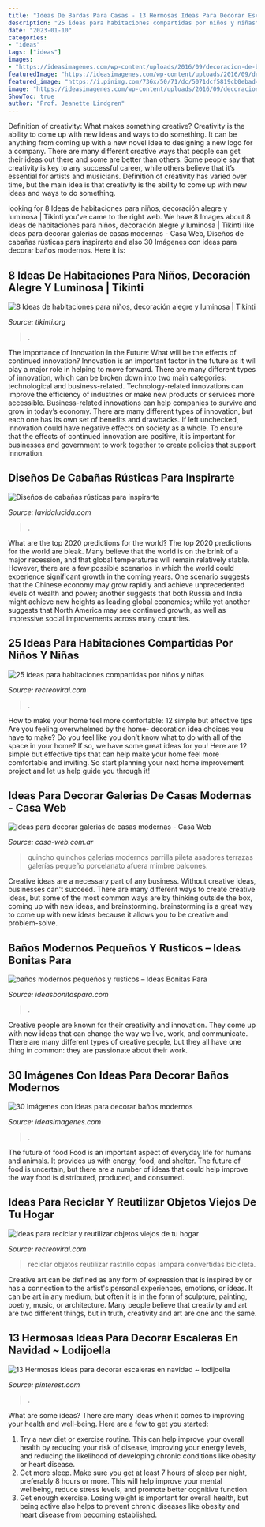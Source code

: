 ```yaml
---
title: "Ideas De Bardas Para Casas - 13 Hermosas Ideas Para Decorar Escaleras En Navidad ~ Lodijoella"
description: "25 ideas para habitaciones compartidas por niños y niñas"
date: "2023-01-10"
categories:
- "ideas"
tags: ["ideas"]
images:
- "https://ideasimagenes.com/wp-content/uploads/2016/09/decoracion-de-banos-para-ninos2.jpg"
featuredImage: "https://ideasimagenes.com/wp-content/uploads/2016/09/decoracion-de-banos-para-ninos2.jpg"
featured_image: "https://i.pinimg.com/736x/50/71/dc/5071dcf5819cb0ebad4e140a1021f651.jpg"
image: "https://ideasimagenes.com/wp-content/uploads/2016/09/decoracion-de-banos-para-ninos2.jpg"
ShowToc: true
author: "Prof. Jeanette Lindgren"
---
```



Definition of creativity: What makes something creative?
Creativity is the ability to come up with new ideas and ways to do something. It can be anything from coming up with a new novel idea to designing a new logo for a company. There are many different creative ways that people can get their ideas out there and some are better than others. Some people say that creativity is key to any successful career, while others believe that it’s essential for artists and musicians. Definition of creativity has varied over time, but the main idea is that creativity is the ability to come up with new ideas and ways to do something.

	

		
looking for 8 Ideas de habitaciones para niños, decoración alegre y luminosa | Tikinti you've came to the right web. We have 8 Images about 8 Ideas de habitaciones para niños, decoración alegre y luminosa | Tikinti like ideas para decorar galerias de casas modernas - Casa Web, Diseños de cabañas rústicas para inspirarte and also 30 Imágenes con ideas para decorar baños modernos. Here it is:
		
    
## 8 Ideas De Habitaciones Para Niños, Decoración Alegre Y Luminosa | Tikinti

<img loading=lazy src="http://tikinti.org/wp-content/uploads/2014/08/habitaciones-de-niños-tikinti-1-684x1024.jpg" onerror="this.onerror=null;this.src='https://tse4.mm.bing.net/th?id=OIP.w75_kvrwJxNDEcxQIXYe_wHaLF&amp;pid=15.1';" alt="8 Ideas de habitaciones para niños, decoración alegre y luminosa | Tikinti">

_Source: tikinti.org_

>. 

	

The Importance of Innovation in the Future: What will be the effects of continued innovation?
Innovation is an important factor in the future as it will play a major role in helping to move forward. There are many different types of innovation, which can be broken down into two main categories: technological and business-related. Technology-related innovations can improve the efficiency of industries or make new products or services more accessible. Business-related innovations can help companies to survive and grow in today’s economy. There are many different types of innovation, but each one has its own set of benefits and drawbacks. If left unchecked, innovation could have negative effects on society as a whole. To ensure that the effects of continued innovation are positive, it is important for businesses and government to work together to create policies that support innovation.

    
## Diseños De Cabañas Rústicas Para Inspirarte

<img loading=lazy src="https://www.lavidalucida.com/wp-content/uploads/2016/02/cabaña-rústica-con-sala-de-estar.jpg" onerror="this.onerror=null;this.src='https://tse1.mm.bing.net/th?id=OIP.3n0dCVU52aIi4pkOB6W3UQHaJ4&amp;pid=15.1';" alt="Diseños de cabañas rústicas para inspirarte">

_Source: lavidalucida.com_

>. 

	

What are the top 2020 predictions for the world?
The top 2020 predictions for the world are bleak. Many believe that the world is on the brink of a major recession, and that global temperatures will remain relatively stable. However, there are a few possible scenarios in which the world could experience significant growth in the coming years. One scenario suggests that the Chinese economy may grow rapidly and achieve unprecedented levels of wealth and power; another suggests that both Russia and India might achieve new heights as leading global economies; while yet another suggests that North America may see continued growth, as well as impressive social improvements across many countries.

    
## 25 Ideas Para Habitaciones Compartidas Por Niños Y Niñas

<img loading=lazy src="https://www.recreoviral.com/wp-content/uploads/2015/10/Creativas-habitaciones-compartidas-por-niños-y-niñas-20.jpg" onerror="this.onerror=null;this.src='https://tse4.mm.bing.net/th?id=OIP.-Ts-U_rcLPJoeXxO7y8MzAHaE8&amp;pid=15.1';" alt="25 ideas para habitaciones compartidas por niños y niñas">

_Source: recreoviral.com_

>. 

	

How to make your home feel more comfortable: 12 simple but effective tips
Are you feeling overwhelmed by the home- decoration idea choices you have to make? Do you feel like you don’t know what to do with all of the space in your home? If so, we have some great ideas for you! Here are 12 simple but effective tips that can help make your home feel more comfortable and inviting. So start planning your next home improvement project and let us help guide you through it!

    
## Ideas Para Decorar Galerias De Casas Modernas - Casa Web

<img loading=lazy src="https://casa-web.com.ar/wp-content/uploads/2020/07/ideas-para-decorar-galerias-de-casas-modernas.jpg" onerror="this.onerror=null;this.src='https://tse1.mm.bing.net/th?id=OIP.mnkjVZL4nj6okAaazEMMSwAAAA&amp;pid=15.1';" alt="ideas para decorar galerias de casas modernas - Casa Web">

_Source: casa-web.com.ar_

>quincho quinchos galerias modernos parrilla pileta asadores terrazas galerías pequeño porcelanato afuera mimbre balcones. 

	

Creative ideas are a necessary part of any business. Without creative ideas, businesses can't succeed. There are many different ways to create creative ideas, but some of the most common ways are by thinking outside the box, coming up with new ideas, and brainstorming. brainstorming is a great way to come up with new ideas because it allows you to be creative and problem-solve.

    
## Baños Modernos Pequeños Y Rusticos – Ideas Bonitas Para

<img loading=lazy src="https://ideasbonitaspara.com/wp-content/uploads/2019/09/banos-modernos-pequenos-y-rusticos-2.jpg" onerror="this.onerror=null;this.src='https://tse1.mm.bing.net/th?id=OIP.66h73nX4Jm_z3GL1MW_uvgHaJ4&amp;pid=15.1';" alt="baños modernos pequeños y rusticos – Ideas Bonitas Para">

_Source: ideasbonitaspara.com_

>. 

	

Creative people are known for their creativity and innovation. They come up with new ideas that can change the way we live, work, and communicate. There are many different types of creative people, but they all have one thing in common: they are passionate about their work.

    
## 30 Imágenes Con Ideas Para Decorar Baños Modernos

<img loading=lazy src="https://ideasimagenes.com/wp-content/uploads/2016/09/decoracion-de-banos-para-ninos2.jpg" onerror="this.onerror=null;this.src='https://tse2.mm.bing.net/th?id=OIP.dFUZBoBZmHHFOvBxgvjvtQHaHa&amp;pid=15.1';" alt="30 Imágenes con ideas para decorar baños modernos">

_Source: ideasimagenes.com_

>. 

	

The future of food
Food is an important aspect of everyday life for humans and animals. It provides us with energy, food, and shelter. The future of food is uncertain, but there are a number of ideas that could help improve the way food is distributed, produced, and consumed.

    
## Ideas Para Reciclar Y Reutilizar Objetos Viejos De Tu Hogar

<img loading=lazy src="http://www.recreoviral.com/wp-content/uploads/2014/05/26-ideas-creativas-para-reciclar-5.jpg" onerror="this.onerror=null;this.src='https://tse4.mm.bing.net/th?id=OIP.wlzpLp6auyC1lLOePyqeigHaLG&amp;pid=15.1';" alt="Ideas para reciclar y reutilizar objetos viejos de tu hogar">

_Source: recreoviral.com_

>reciclar objetos reutilizar rastrillo copas lámpara convertidas bicicleta. 

	

Creative art can be defined as any form of expression that is inspired by or has a connection to the artist's personal experiences, emotions, or ideas. It can be art in any medium, but often it is in the form of sculpture, painting, poetry, music, or architecture. Many people believe that creativity and art are two different things, but in truth, creativity and art are one and the same.

    
## 13 Hermosas Ideas Para Decorar Escaleras En Navidad ~ Lodijoella

<img loading=lazy src="https://i.pinimg.com/736x/50/71/dc/5071dcf5819cb0ebad4e140a1021f651.jpg" onerror="this.onerror=null;this.src='https://tse1.mm.bing.net/th?id=OIP.5feISq004XdmD6WPBwE5-wAAAA&amp;pid=15.1';" alt="13 Hermosas ideas para decorar escaleras en navidad ~ lodijoella">

_Source: pinterest.com_

>. 

	

What are some ideas?
There are many ideas when it comes to improving your health and well-being. Here are a few to get you started: 
1. Try a new diet or exercise routine. This can help improve your overall health by reducing your risk of disease, improving your energy levels, and reducing the likelihood of developing chronic conditions like obesity or heart disease. 
2. Get more sleep. Make sure you get at least 7 hours of sleep per night, preferably 8 hours or more. This will help improve your mental wellbeing, reduce stress levels, and promote better cognitive function. 
3. Get enough exercise. Losing weight is important for overall health, but being active also helps to prevent chronic diseases like obesity and heart disease from becoming established.

